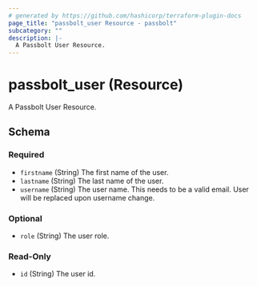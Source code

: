 ```yaml
---
# generated by https://github.com/hashicorp/terraform-plugin-docs
page_title: "passbolt_user Resource - passbolt"
subcategory: ""
description: |-
  A Passbolt User Resource.
---
```


# passbolt_user (Resource)

A Passbolt User Resource.



<!-- schema generated by tfplugindocs -->
## Schema

### Required

- `firstname` (String) The first name of the user.
- `lastname` (String) The last name of the user.
- `username` (String) The user name. This needs to be a valid email. User will be replaced upon username change.

### Optional

- `role` (String) The user role.

### Read-Only

- `id` (String) The user id.
